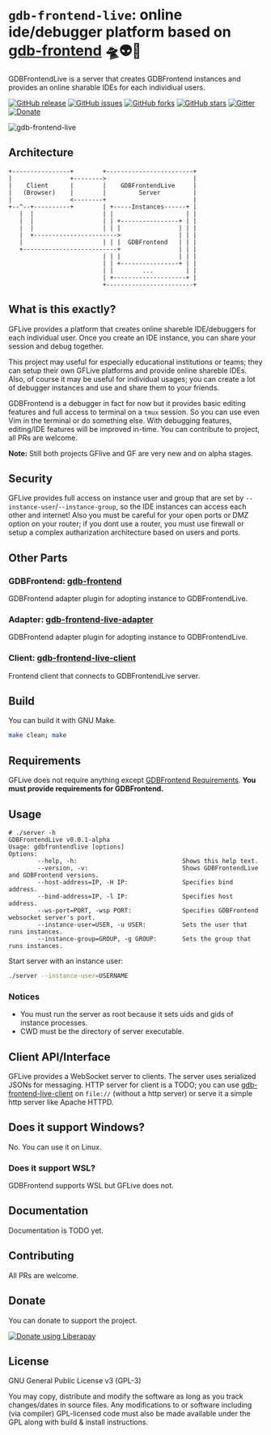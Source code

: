 # `gdb-frontend-live`: online ide/debugger platform based on [gdb-frontend](https://github.com/rohanrhu/gdb-frontend) 🛸👽🌌
GDBFrontendLive is a server that creates GDBFrontend instances and provides an online sharable IDEs for each individiual users.

[![GitHub release](https://img.shields.io/github/release/rohanrhu/gdb-frontend-live.svg?style=flat-square&color=informational)](https://github.com/rohanrhu/gdb-frontend-live/releases)
[![GitHub issues](https://img.shields.io/github/issues/rohanrhu/gdb-frontend-live?style=flat-square&color=red)](https://github.com/rohanrhu/gdb-frontend-live/issues)
[![GitHub forks](https://img.shields.io/github/forks/rohanrhu/gdb-frontend-live?style=flat-square)](https://github.com/rohanrhu/gdb-frontend-live/network)
[![GitHub stars](https://img.shields.io/github/stars/rohanrhu/gdb-frontend-live?style=flat-square)](https://github.com/rohanrhu/gdb-frontend-live/stargazers)
[![Gitter](https://img.shields.io/badge/chat-on%20gitter-blue.svg?style=flat-square&logo=gitter)](https://gitter.im/gdb-frontend/community?utm_source=badge&utm_medium=badge&utm_campaign=pr-badge)
[![Donate](https://img.shields.io/liberapay/receives/EvrenselKisilik.svg?logo=liberapay&style=flat-square&color=green)](https://liberapay.com/EvrenselKisilik/donate)

![gdb-frontend-live](https://oguzhaneroglu.com/static/images/gflive-ss-1.png "GDBFrontendLive is a server that creates GDBFrontend instances and provides an online sharable IDEs for each individiual users.")

## Architecture
```
+----------------+        +------------------------+
|                +-------->                        |
|    Client      |        |    GDBFrontendLive     |
|   (Browser)    |        |         Server         |
|                <--------+                        |
+--^--+----------+        | +-----Instances------+ |
   |  |                   | |                    | |
   |  |                   | | +----------------+ | |
   |  |                   | | |                | | |
   |  +----------------------->                | | |
   |                      | | |  GDBFrontend   | | |
   +--------------------------+                | | |
                          | | |                | | |
                          | | +----------------+ | |
                          | |        ...         | |
                          | +--------------------+ |
                          +------------------------+
```

## What is this exactly?
GFLive provides a platform that creates online shareble IDE/debuggers for each individual user. Once you create an IDE instance, you can share your session and debug together.

This project may useful for especially educational institutions or teams; they can setup their own GFLive platforms and provide online shareble IDEs. Also, of course it may be useful for individual usages; you can create a lot of debugger instances and use and share them to your friends.

GDBFrontend is a debugger in fact for now but it provides basic editing features and full access to terminal on a `tmux` session. So you can use even Vim in the terminal or do something else. With debugging features, editing/IDE features will be improved in-time. You can contribute to project, all PRs are welcome.

**Note:** Still both projects GFlive and GF are very new and on alpha stages.

## Security
GFLive provides full access on instance user and group that are set by `--instance-user`/`--instance-group`, so the IDE instances can access each other and internet! Also you must be careful for your open ports or DMZ option on your router; if you dont use a router, you must use firewall or setup a complex autharization architecture based on users and ports.

## Other Parts
### GDBFrontend: [gdb-frontend](https://github.com/rohanrhu/gdb-frontend)
GDBFrontend adapter plugin for adopting instance to GDBFrontendLive.

### Adapter: [gdb-frontend-live-adapter](https://github.com/rohanrhu/gdb-frontend-live-adapter)
GDBFrontend adapter plugin for adopting instance to GDBFrontendLive.

### Client: [gdb-frontend-live-client](https://github.com/rohanrhu/gdb-frontend-live-client)
Frontend client that connects to GDBFrontendLive server.

## Build
You can build it with GNU Make.

```bash
make clean; make
```

## Requirements
GFLive does not require anything except [GDBFrontend Requirements](https://github.com/rohanrhu/gdb-frontend#requirements). **You must provide requirements for GDBFrontend.**

## Usage
```
# ./server -h
GDBFrontendLive v0.0.1-alpha
Usage: gdbfrontendlive [options]
Options:
        --help, -h:                             Shows this help text.
        --version, -v:                          Shows GDBFrontendLive and GDBFrontend versions.
        --host-address=IP, -H IP:               Specifies bind address.
        --bind-address=IP, -l IP:               Specifies host address.
        --ws-port=PORT, -wsp PORT:              Specifies GDBFrontend websocket server's port.
        --instance-user=USER, -u USER:          Sets the user that runs instances.
        --instance-group=GROUP, -g GROUP:       Sets the group that runs instances.
```

Start server with an instance user:
```bash
./server --instance-user=USERNAME
```

### Notices
* You must run the server as root because it sets uids and gids of instance processes.
* CWD must be the directory of server executable.

## Client API/Interface
GFLive provides a WebSocket server to clients. The server uses serialized JSONs for messaging. HTTP server for client is a TODO; you can use [gdb-frontend-live-client](https://github.com/rohanrhu/gdb-frontend-live-client) on `file://` (without a http server) or serve it a simple http server like Apache HTTPD.

## Does it support Windows?
No. You can use it on Linux.

### Does it support WSL?
GDBFrontend supports WSL but GFLive does not.

## Documentation
Documentation is TODO yet.

## Contributing
All PRs are welcome.

## Donate
You can donate to support the project.

<a href="https://liberapay.com/EvrenselKisilik/donate"><img alt="Donate using Liberapay" src="https://liberapay.com/assets/widgets/donate.svg"></a>

## License
GNU General Public License v3 (GPL-3)

You may copy, distribute and modify the software as long as you track changes/dates in source files. Any modifications to or software including (via compiler) GPL-licensed code must also be made available under the GPL along with build & install instructions.